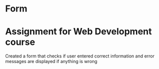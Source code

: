 # Form
# Assignment for Web Development course
Created a form that checks if user entered correct information and error messages are displayed if anything is wrong
